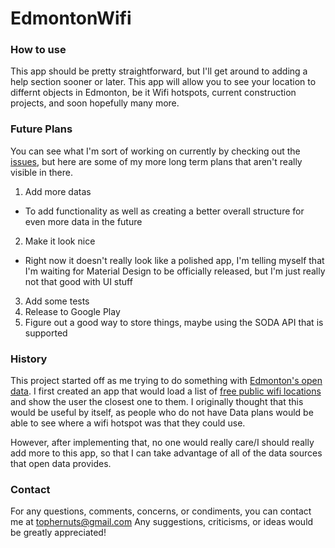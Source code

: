 EdmontonWifi
============

### How to use
This app should be pretty straightforward, but I'll get around to adding a help section sooner or later. This app will allow you to see your location to differnt objects in Edmonton, be it Wifi hotspots, current construction projects, and soon hopefully many more.

### Future Plans
You can see what I'm sort of working on currently by checking out the [issues](https://github.com/tophernuts/EdmontonWifi/issues), but here are some of my more long term plans that aren't really visible in there.

1. Add more datas
  * To add functionality as well as creating a better overall structure for even more data in the future
2. Make it look nice
  * Right now it doesn't really look like a polished app, I'm telling myself that I'm waiting for Material Design to be officially released, but I'm just really not that good with UI stuff
3. Add some tests
4. Release to Google Play
5. Figure out a good way to store things, maybe using the SODA API that is supported


### History
This project started off as me trying to do something with [Edmonton's open data](https://data.edmonton.ca/). I first created an app that would load a list of [free public wifi locations](https://data.edmonton.ca/Facilities-and-Structures/WiFi-Locations-in-Edmonton/vbxz-36ag) and show the user the closest one to them. I originally thought that this would be useful by itself, as people who do not have Data plans would be able to see where a wifi hotspot was that they could use.

However, after implementing that, no one would really care/I should really add more to this app, so that I can take advantage of all of the data sources that open data provides.

### Contact
For any questions, comments, concerns, or condiments, you can contact me at tophernuts@gmail.com
Any suggestions, criticisms, or ideas would be greatly appreciated! 
